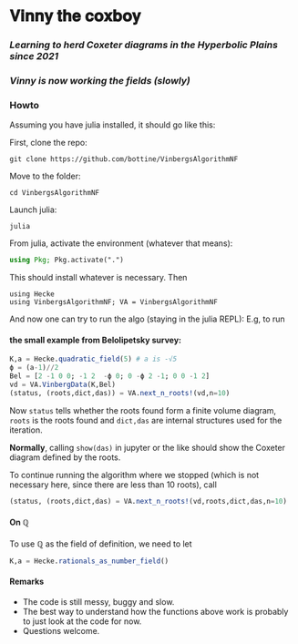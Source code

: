 # 𝐕𝐢𝐧𝐧𝐲 𝐭𝐡𝐞 𝐜𝐨𝐱𝐛𝐨𝐲

### *Learning to herd Coxeter diagrams in the Hyperbolic Plains since 2021*
### *Vinny is now working the fields (slowly)*

### Howto

Assuming you have julia installed, it should go like this:

First, clone the repo:

``` 
git clone https://github.com/bottine/VinbergsAlgorithmNF
```

Move to the folder:

```
cd VinbergsAlgorithmNF
```

Launch julia:

```
julia
```

From julia, activate the environment (whatever that means):

```julia
using Pkg; Pkg.activate(".")
```

This should install whatever is necessary.
Then

```
using Hecke
using VinbergsAlgorithmNF; VA = VinbergsAlgorithmNF
```

And now one can try to run the algo (staying in the julia REPL):
E.g, to run 

#### the small example from Belolipetsky survey:

```julia
K,a = Hecke.quadratic_field(5) # a is -√5
ϕ = (a-1)//2
Bel = [2 -1 0 0; -1 2  -ϕ 0; 0 -ϕ 2 -1; 0 0 -1 2]
vd = VA.VinbergData(K,Bel)
(status, (roots,dict,das)) = VA.next_n_roots!(vd,n=10)
```

Now `status` tells whether the roots found form a finite volume diagram, `roots` is the roots found and `dict,das` are internal structures used for the iteration.

**Normally**, calling `show(das)` in jupyter or the like should show the Coxeter diagram defined by the roots.

To continue running the algorithm where we stopped (which is not necessary here, since there are less than 10 roots), call

```julia
(status, (roots,dict,das) = VA.next_n_roots!(vd,roots,dict,das,n=10)
```

#### On ℚ

To use ℚ as the field of definition, we need to let

```julia
K,a = Hecke.rationals_as_number_field()
```

#### Remarks

* The code is still messy, buggy and slow.
* The best way to understand how the functions above work is probably to just look at the code for now.
* Questions welcome.




